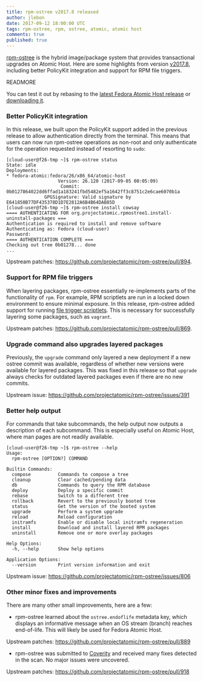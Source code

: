 ```yaml
---
title: rpm-ostree v2017.8 released
author: jlebon
date: 2017-09-12 18:00:00 UTC
tags: rpm-ostree, rpm, ostree, atomic, atomic host
comments: true
published: true
---
```


[rpm-ostree](https://rpm-ostree.readthedocs.org/) is the
hybrid image/package system that provides transactional
upgrades on Atomic Host. Here are some highlights from
version
[v2017.8](https://github.com/projectatomic/rpm-ostree/releases/tag/v2017.8),
including better PolicyKit integration and support for RPM file triggers.

READMORE

You can test it out by rebasing to the
[latest Fedora Atomic Host release](http://www.projectatomic.io/blog/2017/09/fedora-atomic-26-120/)
or [downloading it](https://getfedora.org/en/atomic/download/).

### Better PolicyKit integration

In this release, we built upon the PolicyKit support added
in the previous release to allow authentication directly
from the terminal. This means that users can now run
rpm-ostree operations as non-root and only authenticate for
the operation requested instead of resorting to `sudo`:

```
[cloud-user@f26-tmp ~]$ rpm-ostree status
State: idle
Deployments:
* fedora-atomic:fedora/26/x86_64/atomic-host
                   Version: 26.120 (2017-09-05 00:05:09)
                    Commit: 0b0127864022dd6ffad1a183241fbd5482ef5a1642ff3c8751c2e6cae6070b1a
              GPGSignature: Valid signature by E641850B77DF435378D1D7E2812A6B4B64DAB85D
[cloud-user@f26-tmp ~]$ rpm-ostree install cowsay
==== AUTHENTICATING FOR org.projectatomic.rpmostree1.install-uninstall-packages ===
Authentication is required to install and remove software
Authenticating as: Fedora (cloud-user)
Password:
==== AUTHENTICATION COMPLETE ===
Checking out tree 0b01278... done
...

```

Upstream patches: https://github.com/projectatomic/rpm-ostree/pull/894.

### Support for RPM file triggers

When layering packages, rpm-ostree essentially re-implements
parts of the functionality of `rpm`. For example, RPM
scriptlets are run in a locked down environment to ensure
minimal exposure. In this release, rpm-ostree added support
for running [file trigger scriptlets](http://rpm.org/user_doc/file_triggers.html).
This is necessary for successfully layering some packages,
such as `vagrant`.

Upstream patches: https://github.com/projectatomic/rpm-ostree/pull/869.

### Upgrade command also upgrades layered packages

Previously, the `upgrade` command only layered a new
deployment if a new ostree commit was available, regardless
of whether new versions were available for layered packages.
This was fixed in this release so that `upgrade` always
checks for outdated layered packages even if there are no
new commits.

Upstream issue: https://github.com/projectatomic/rpm-ostree/issues/391

### Better help output

For commands that take subcommands, the help output now
outputs a description of each subcommand. This is especially
useful on Atomic Host, where man pages are not readily
available.

```
[cloud-user@f26-tmp ~]$ rpm-ostree --help
Usage:
  rpm-ostree [OPTION?] COMMAND

Builtin Commands:
  compose          Commands to compose a tree
  cleanup          Clear cached/pending data
  db               Commands to query the RPM database
  deploy           Deploy a specific commit
  rebase           Switch to a different tree
  rollback         Revert to the previously booted tree
  status           Get the version of the booted system
  upgrade          Perform a system upgrade
  reload           Reload configuration
  initramfs        Enable or disable local initramfs regeneration
  install          Download and install layered RPM packages
  uninstall        Remove one or more overlay packages

Help Options:
  -h, --help       Show help options

Application Options:
  --version        Print version information and exit
```

Upstream issue: https://github.com/projectatomic/rpm-ostree/issues/806

### Other minor fixes and improvements

There are many other small improvements, here are a few:

- rpm-ostree learned about the `ostree.endoflife` metadata
  key, which displays an informative message when an OS
  stream (branch) reaches end-of-life. This will likely be
  used for Fedora Atomic Host.

Upstream patches: https://github.com/projectatomic/rpm-ostree/pull/889

- rpm-ostree was submitted to
  [Coverity](https://scan.coverity.com/) and received many
  fixes detected in the scan. No major issues were
  uncovered.

Upstream patches: https://github.com/projectatomic/rpm-ostree/pull/918
